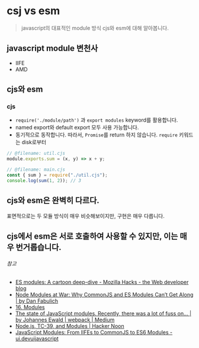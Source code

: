 # csj vs esm

> javascript의 대표적인 module 방식 cjs와 esm에 대해 알아봅니다.

## javascript module 변천사

- IIFE
- AMD

## cjs와 esm

### cjs

- `require('./module/path')` 과 `export modules` keyword를 활용합니다.
- named export와 default export 모두 사용 가능합니다.
- 동기적으로 동작합니다. 따라서, `Promise`를 return 하지 않습니다. `require` 키워드는 disk로부터

```javascript
// @filename: util.cjs
module.exports.sum = (x, y) => x + y;

// @filename: main.cjs
const { sum } = require("./util.cjs");
console.log(sum(1, 2)); // 3
```

## cjs와 esm은 완벽히 다르다.

표면적으로는 두 모듈 방식이 매우 비슷해보이지만, 구현은 매우 다릅니다.

## cjs에서 esm은 서로 호출하여 사용할 수 있지만, 이는 매우 번거롭습니다.

###### 참고

- [ES modules: A cartoon deep-dive - Mozilla Hacks - the Web developer blog](https://hacks.mozilla.org/2018/03/es-modules-a-cartoon-deep-dive/)
- [Node Modules at War: Why CommonJS and ES Modules Can’t Get Along | by Dan Fabulich](https://redfin.engineering/node-modules-at-war-why-commonjs-and-es-modules-cant-get-along-9617135eeca1)
- [16. Modules](https://exploringjs.com/es6/ch_modules.html#sec_overview-modules)
- [The state of JavaScript modules. Recently, there was a lot of fuss on… | by Johannes Ewald | webpack | Medium](https://medium.com/webpack/the-state-of-javascript-modules-4636d1774358)
- [Node.js, TC-39, and Modules | Hacker Noon](https://hackernoon.com/node-js-tc-39-and-modules-a1118aecf95e)
- [JavaScript Modules: From IIFEs to CommonJS to ES6 Modules - ui.devuijavascript](https://ui.dev/javascript-modules-iifes-commonjs-esmodules/)
